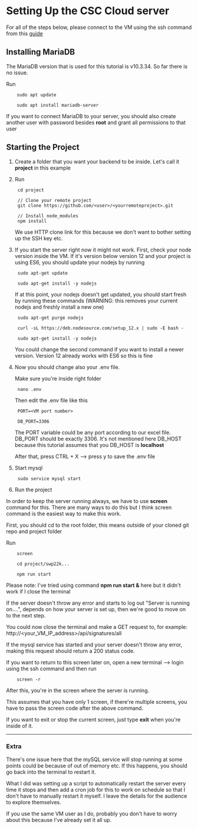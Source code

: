 # Setting Up the CSC Cloud server

For all of the steps below, please connect to the VM using the ssh command from this [guide](/Documentation/SSH_tunneling_guide.md)

## Installing MariaDB

The MariaDB version that is used for this tutorial is v10.3.34. So far there is no issue.

Run

        sudo apt update

        sudo apt install mariadb-server

If you want to connect MariaDB to your server, you should also create another user with password besides **root** and grant all permissions to that user

## Starting the Project

1. Create a folder that you want your backend to be inside. Let's call it **project** in this example
2. Run

        cd project

        // Clone your remote project
        git clone https://github.com/<user>/<yourremoteproject>.git

        // Install node_modules
        npm install

    We use HTTP clone link for this because we don't want to bother setting up the SSH key etc.

3. If you start the server right now it might not work. First, check your node version inside the VM. If it's version below version 12 and your project is using ES6, you should update your nodejs by running


        sudo apt-get update

        sudo apt-get install -y nodejs 

    If at this point, your nodejs doesn't get updated, you should start fresh by running these commands (WARNING: this removes your current nodejs and freshly install a new one)

        sudo apt-get purge nodejs

        curl -sL https://deb.nodesource.com/setup_12.x | sudo -E bash - 

        sudo apt-get install -y nodejs 

    You could change the second command if you want to install a newer version. Version 12 already works with ES6 so this is fine

4. Now you should change also your .env file. 

    Make sure you're inside right folder

        nano .env

    Then edit the .env file like this

        PORT=<VM port number> 

        DB_PORT=3306

    The PORT variable could be any port according to our excel file.
    DB_PORT should be exactly 3306.
    It's not mentioned here DB_HOST because this tutorial assumes that you DB_HOST is **localhost** 

    After that, press CTRL + X --> press y to save the .env file

5. Start mysql

        sudo service mysql start

6. Run the project

In order to keep the server running always, we have to use **screen** command for this. There are many ways to do this but I think screen command is the easiest way to make this work. 

First, you should cd to the root folder, this means outside of your cloned git repo and project folder

Run

        screen

        cd project/swp22k...

        npm run start


Please note: I've tried using command **npm run start &** here but it didn't work if I close the terminal

If the server doesn't throw any error and starts to log out "Server is running on....", depends on how your server is set up, then we're good to move on to the next step.

You could now close the terminal and make a GET request to, for example: http://<your_VM_IP_address>/api/signatures/all

If the mysql service has started and your server doesn't throw any error, making this request should return a 200 status code.

If you want to return to this screen later on, open a new terminal --> login using the ssh command and then run

        screen -r 

After this, you're in the screen where the server is running. 

This assumes that you have only 1 screen, if there're multiple screens, you have to pass the screen code after the above command.

If you want to exit or stop the current screen, just type **exit** when you're inside of it. 


----
### Extra

There's one issue here that the mySQL service will stop running at some points could be because of out of memory etc. If this happens, you should go back into the terminal to restart it. 

What I did was setting up a script to automatically restart the server every time it stops and then add a cron job for this to work on schedule so that I don't have to manually restart it myself. I leave the details for the audience to explore themselves. 

If you use the same VM user as I do, probably you don't have to worry about this because I've already set it all up.
